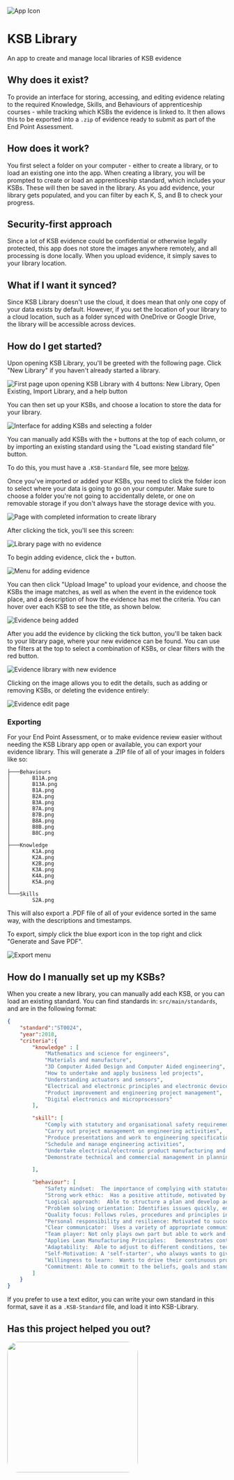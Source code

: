 
![App Icon](build/icon_small.png)

# KSB Library

An app to create and manage local libraries of KSB evidence

## Why does it exist?

To provide an interface for storing, accessing, and editing evidence relating to the required Knowledge, Skills, and Behaviours of apprenticeship courses - while tracking which KSBs the evidence is linked to. It then allows this to be exported into a `.zip` of evidence ready to submit as part of the End Point Assessment.

## How does it work?

You first select a folder on your computer - either to create a library, or to load an existing one into the app. When creating a library, you will be prompted to create or load an apprenticeship standard, which includes your KSBs. These will then be saved in the library. As you add evidence, your library gets populated, and you can filter by each K, S, and B to check your progress.

## Security-first approach

Since a lot of KSB evidence could be confidential or otherwise legally protected, this app does not store the images anywhere remotely, and all processing is done locally. When you upload evidence, it simply saves to your library location.

## What if I want it synced?

Since KSB Library doesn't use the cloud, it does mean that only one copy of your data exists by default. However, if you set the location of your library to a cloud location, such as a folder synced with OneDrive or Google Drive, the library will be accessible across devices.

## How do I get started?

Upon opening KSB Library, you'll be greeted with the following page. Click "New Library" if you haven't already started a library.

![First page upon opening KSB Library with 4 buttons: New Library, Open Existing, Import Library, and a help button](_ProjectAssets/1.png)

You can then set up your KSBs, and choose a location to store the data for your library.

![Interface for adding KSBs and selecting a folder](_ProjectAssets/2.png)

You can manually add KSBs with the `+` buttons at the top of each column, or by importing an existing standard using the "Load existing standard file" button.

To do this, you must have a `.KSB-Standard` file, see more [below](#how-do-i-manually-set-up-my-ksbs).

Once you've imported or added your KSBs, you need to click the folder icon to select where your data is going to go on your computer. Make sure to choose a folder you're not going to accidentally delete, or one on removable storage if you don't always have the storage device with you.

![Page with completed information to create library](_ProjectAssets/3.png)

After clicking the tick, you'll see this screen:

![Library page with no evidence](_ProjectAssets/4.png)

To begin adding evidence, click the `+` button.

![Menu for adding evidence](_ProjectAssets/5.png)

You can then click "Upload Image" to upload your evidence, and choose the KSBs the image matches, as well as when the event in the evidence took place, and a description of how the evidence has met the criteria. You can hover over each KSB to see the title, as shown below.

![Evidence being added](_ProjectAssets/6.png)

After you add the evidence by clicking the tick button, you'll be taken back to your library page, where your new evidence can be found. You can use the filters at the top to select a combination of KSBs, or clear filters with the red button.

![Evidence library with new evidence](_ProjectAssets/7.png)

Clicking on the image allows you to edit the details, such as adding or removing KSBs, or deleting the evidence entirely:

![Evidence edit page](_ProjectAssets/8.png)

### Exporting

For your End Point Assessment, or to make evidence review easier without needing the KSB Library app open or available, you can export your evidence library. This will generate a .ZIP file of all of your images in folders like so:

```tree
├───Behaviours
│       B11A.png
│       B13A.png
│       B1A.png
│       B2A.png
│       B3A.png
│       B7A.png
│       B7B.png
│       B8A.png
│       B8B.png
│       B8C.png
│       
├───Knowledge
│       K1A.png
│       K2A.png
│       K2B.png
│       K3A.png
│       K4A.png
│       K5A.png
│       
└───Skills
        S2A.png
```

This will also export a .PDF file of all of your evidence sorted in the same way, with the descriptions and timestamps.

To export, simply click the blue export icon in the top right and click "Generate and Save PDF".

![Export menu](_ProjectAssets/9.png)

## How do I manually set up my KSBs?

When you create a new library, you can manually add each KSB, or you can load an existing standard. You can find standards in: `src/main/standards`, and are in the following format:

```json
{
    "standard":"ST0024",
    "year":2018,
    "criteria":{
        "knowledge" : [
            "Mathematics and science for engineers",
            "Materials and manufacture",
            "3D Computer Aided Design and Computer Aided engineering",
            "How to undertake and apply business led projects",
            "Understanding actuators and sensors",
            "Electrical and electronic principles and electronic devices and applications",
            "Product improvement and engineering project management",
            "Digital electronics and microprocessors"
        ],

        "skill": [
            "Comply with statutory and organisational safety requirements and demonstrate a responsible and disciplined approach to risk mitigation, avoidance and management.",
            "Carry out project management on engineering activities",
            "Produce presentations and work to engineering specifications and briefs, presenting and technical problem solving",
            "Schedule and manage engineering activities",
            "Undertake electrical/electronic product manufacturing and testing activities",
            "Demonstrate technical and commercial management in planning and managing tasks & resources"

        ],

        "behaviour": [
            "Safety mindset:  The importance of complying with statutory and organisational health, safety and risk management requirements and the implications if these are not adhered to",
            "Strong work ethic:  Has a positive attitude, motivated by engineering; dependable, ethical, responsible and reliable.",
            "Logical approach:  Able to structure a plan and develop activities following a logical thought process, but also able to quickly “think on feet” when working through them.",
            "Problem solving orientation: Identifies issues quickly, enjoys solving complex problems and applies appropriate solutions. Has a strong desire to push to ensure the true root cause of any problem is found and a solution identified which prevents further recurrence.",
            "Quality focus: Follows rules, procedures and principles in ensuring work completed is fit for purpose and pays attention to detail / error checks throughout activities.",
            "Personal responsibility and resilience: Motivated to succeed accountable and persistent to complete task.",
            "Clear communicator:  Uses a variety of appropriate communication methods to give/receive information accurately, and in a timely and positive manner.",
            "Team player: Not only plays own part but able to work and communicate clearly and effectively within a team and interacts/ helps others when required. In doing so applies these skills in a respectful professional manner.",
            "Applies Lean Manufacturing Principles:   Demonstrates continuous improvement in driving effectiveness and efficiency",
            "Adaptability:  Able to adjust to different conditions, technologies, situations and environments.",
            "Self-Motivation: A 'self-starter', who always wants to give their best, sets themselves challenging targets, can make their own decisions.",
            "Willingness to learn:  Wants to drive their continuous professional development",
            "Commitment: Able to commit to the beliefs, goals and standards of their own employer and to the wider industry and its professional standards."
        ]
    }
}
```

If you prefer to use a text editor, you can write your own standard in this format, save it as a `.KSB-Standard` file, and load it into KSB-Library.

## Has this project helped you out?

[<img src="https://cdn.buymeacoffee.com/buttons/default-black.png" style="width:300px; border-radius: 25px">](https://coff.ee/geohop164)
